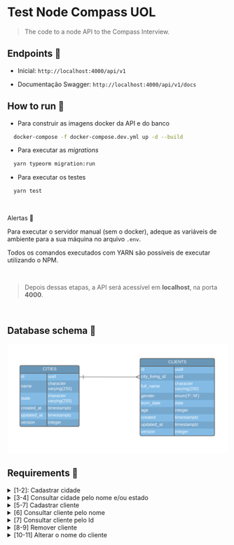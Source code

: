 # Test Node Compass UOL
> The code to a node API to the Compass Interview.

## Endpoints 📡
- Inicial: `http://localhost:4000/api/v1`

- Documentação Swagger: `http://localhost:4000/api/v1/docs`

## How to run 🚀

- Para construir as imagens docker da API e do banco

```sh
  docker-compose -f docker-compose.dev.yml up -d --build
```

- Para executar as _migrations_

```sh
  yarn typeorm migration:run
```

- Para executar os testes

```sh
  yarn test
```

<br>

Alertas 🚧

Para executar o servidor manual (sem o docker), adeque as variáveis de ambiente para a sua máquina no arquivo `.env`.

Todos os comandos executados com YARN são possíveis de executar utilizando o NPM.

<br>

> Depois dessas etapas, a API será acessível em **localhost**, na porta **4000**.
<br>

## Database schema 💾

<img src=".github/assets/database-schema.png" alt="DB Schema">

## Requirements 🔗

<details>
  <summary>[1-2]: Cadastrar cidade</summary>
  
  | N° | FR (functional requirements) | NFR (non-functional requirements) | OK |
  |----|------------------------------|-----------------------------------|----------------|
  | 1  | Deve ser possível cadastrar uma nova cidade ao informar corretamente os dados pedidos | | ✅ |
  | 2  | Não é possível cadastrar duas ou mais cidades com o mesmo nome e o mesmo estado | | ✅ |
</details>

<details>
  <summary>[3-4] Consultar cidade pelo nome e/ou estado</summary>

  | N° | FR (functional requirements) | NFR (non-functional requirements) | OK |
  |----|------------------------------|-----------------------------------|----------------|
  | 3  | Deve ser possível buscar uma cidade informando seu nome e/ou o estado a qual pertence | Pode utilizar parametros de query para filtrar | ✅ |
  | 4  | Ao não informar dados para o filtro, poderão ser trazidas todas as cidades | Deverá conter paginação para controle | ✅ |
</details>

<details>
  <summary>[5-7] Cadastrar cliente</summary>

  | N° | FR (functional requirements) | NFR (non-functional requirements) | OK |
  |----|------------------------------|-----------------------------------|----------------|
  | 5  | Deve ser possível cadastrar um novo cliente ao informar corretamente os dados pedidos | | ✅ |
  | 6  | Cada cliente deverá ter uma cidade associada (cidade onde mora) | | ✅ |
  | 7  | Não será possível cadastrar um cliente com data de nascimento maior que a data de hoje | | ✅ |
</details>

<details>
  <summary>[6] Consultar cliente pelo nome</summary>

  | N° | FR (functional requirements) | NFR (non-functional requirements) | OK |
  |----|------------------------------|-----------------------------------|----------------|
  | 6  | Deve ser possível buscar clientes informando seu nome (ou parte) | Pode utilizar parametros de query para filtrar ou parâmetro de rota | ✅ |
</details>

<details>
  <summary>[7] Consultar cliente pelo Id</summary>

  | N° | FR (functional requirements) | NFR (non-functional requirements) | OK |
  |----|------------------------------|-----------------------------------|----------------|
  | 7  | Deve ser possível buscar um cliente específico informando seu identificador | Utilizar parâmetros de rota | ✅ |
</details>

<details>
  <summary>[8-9] Remover cliente</summary>

  | N° | FR (functional requirements) | NFR (non-functional requirements) | OK |
  |----|------------------------------|-----------------------------------|----------------|
  | 8  | Deve ser possível remover um cliente informando seu identificador | Utilizar parâmetros de rota | ✅ |
  | 9  | Não será possível remover um cliente cujo não seja identificado | | ✅ |
</details>

<details>
  <summary>[10-11] Alterar o nome do cliente</summary>

  | N° | FR (functional requirements) | NFR (non-functional requirements) | OK |
  |----|------------------------------|-----------------------------------|----------------|
  | 10 | Deve ser possível alterar o nome do cliente | Utilizar parâmetros de rota | ✅ |
  | 11 | Não será possível atualizar um cliente cujo não seja identificado | | ✅ |
</details>